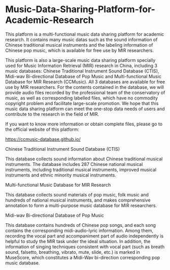 # Music-Data-Sharing-Platform-for-Academic-Research
This platform is a multi-functional music data sharing platform for academic research.  It contains many music datas such as the sound information of Chinese traditional musical instruments and the labeling information of Chinese pop music, which is available for free use by MIR researchers.

This platform is also a large-scale music data sharing platform specially used for Music Information Retrieval (MIR) research in China, including 3 music databases: Chinese Traditional Instrument Sound Database (CTIS), Midi-wav Bi-directional Database of Pop Music and Multi-functional Music Database for MIR Research (CCMusic). All 3 databases are available for free use by MIR researchers. For the contents contained in the database, we will provide audio files recorded by the professional team of the conservatory of music, as well as corresponding labelled files, which have no commodity copyright problem and facilitate large-scale promotion. We hope that this music data sharing platform can meet the one-stop data needs of users and contribute to the research in the field of MIR.

If you want to know more information or obtain complete files, please go to the official website of this platform:

https://ccmusic-database.github.io/


  Chinese Traditional Instrument Sound Database (CTIS)

This database collects sound information about Chinese traditional musical instruments. The database includes 287 Chinese national musical instruments, including traditional musical instruments, improved musical instruments and ethnic minority musical instruments.

  Multi-functional Music Database for MIR Research

This database collects sound materials of pop music, folk music and hundreds of national musical instruments, and makes comprehensive annotation to form a multi-purpose music database for MIR researchers.

  Midi-wav Bi-directional Database of Pop Music
 
This database contains hundreds of Chinese pop songs, and each song contains the corresponding midi-audio-lyric information. Among them, recording the vocal part and accompaniment part of audio independently is helpful to study the MIR task under the ideal situation. In addition, the information of singing techniques consistent with vocal part (such as breath sound, falsetto, breathing, vibrato, mute, slide, etc.) is marked in MuseScore, which constitutes a Midi-Wav bi-direction corresponding pop music database.

